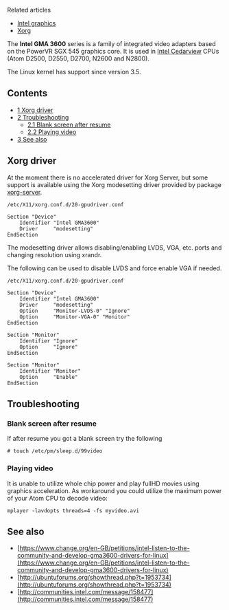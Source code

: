 Related articles

*   [Intel graphics](/index.php/Intel_graphics "Intel graphics")
*   [Xorg](/index.php/Xorg "Xorg")

The **Intel GMA 3600** series is a family of integrated video adapters based on the PowerVR SGX 545 graphics core. It is used in [Intel Cedarview](https://ark.intel.com/products/codename/37505/Cedarview) CPUs (Atom D2500, D2550, D2700, N2600 and N2800).

The Linux kernel has support since version 3.5.

## Contents

*   [1 Xorg driver](#Xorg_driver)
*   [2 Troubleshooting](#Troubleshooting)
    *   [2.1 Blank screen after resume](#Blank_screen_after_resume)
    *   [2.2 Playing video](#Playing_video)
*   [3 See also](#See_also)

## Xorg driver

At the moment there is no accelerated driver for Xorg Server, but some support is available using the Xorg modesetting driver provided by package [xorg-server](https://www.archlinux.org/packages/?name=xorg-server).

 `/etc/X11/xorg.conf.d/20-gpudriver.conf` 
```
Section "Device"
    Identifier "Intel GMA3600"
    Driver     "modesetting"
EndSection

```

The modesetting driver allows disabling/enabling LVDS, VGA, etc. ports and changing resolution using xrandr.

The following can be used to disable LVDS and force enable VGA if needed.

 `/etc/X11/xorg.conf.d/20-gpudriver.conf` 
```
Section "Device"
    Identifier "Intel GMA3600"
    Driver     "modesetting"
    Option     "Monitor-LVDS-0" "Ignore"
    Option     "Monitor-VGA-0" "Monitor"
EndSection

Section "Monitor"
    Identifier "Ignore"
    Option     "Ignore"
EndSection

Section "Monitor"
    Identifier "Monitor"
    Option     "Enable"
EndSection

```

## Troubleshooting

### Blank screen after resume

If after resume you got a blank screen try the following

```
# touch /etc/pm/sleep.d/99video

```

### Playing video

It is unable to utilize whole chip power and play fullHD movies using graphics acceleration. As workaround you could utilize the maximum power of your Atom CPU to decode video:

```
mplayer -lavdopts threads=4 -fs myvideo.avi

```

## See also

*   [https://www.change.org/en-GB/petitions/intel-listen-to-the-community-and-develop-gma3600-drivers-for-linux](https://www.change.org/en-GB/petitions/intel-listen-to-the-community-and-develop-gma3600-drivers-for-linux)
*   [http://ubuntuforums.org/showthread.php?t=1953734](http://ubuntuforums.org/showthread.php?t=1953734)
*   [http://communities.intel.com/message/158477](http://communities.intel.com/message/158477)
